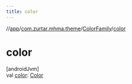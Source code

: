 ```yaml
---
title: color
---
```

//[app](../../../index.html)/[com.zurtar.mhma.theme](../index.html)/[ColorFamily](index.html)/[color](color.html)



# color



[androidJvm]\
val [color](color.html): [Color](https://developer.android.com/reference/kotlin/androidx/compose/ui/graphics/Color.html)



